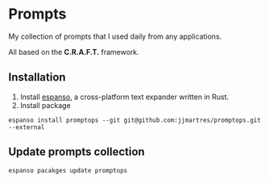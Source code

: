 # Prompts

My collection of prompts that I used daily from any applications.

All based on the **C.R.A.F.T.** framework.

## Installation

1. Install [espanso](https://espanso.org/install/), a cross-platform text expander written in Rust.
2. Install package

```shell
espanso install promptops --git git@github.com:jjmartres/promptops.git --external
```

## Update prompts collection

```shell
espanso pacakges update promptops
```
